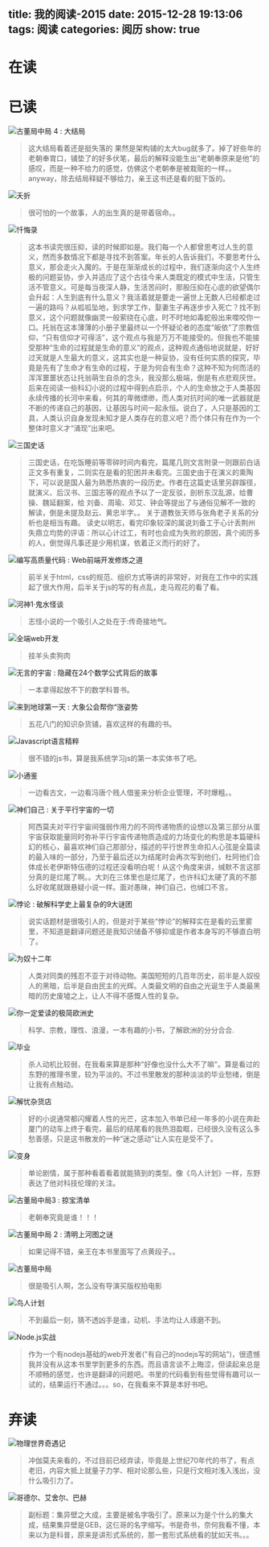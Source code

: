 title: 我的阅读-2015
date: 2015-12-28 19:13:06
tags: 阅读
categories: 阅历
show: true
---
# 在读

# 已读
![古董局中局 4 : 大结局](http://img3.doubanio.com/lpic/s28340239.jpg)
> 这大结局看着还是挺失落的 果然是架构铺的太大bug就多了。掉了好些年的老朝奉胃口，铺垫了的好多伏笔，最后的解释没能生出“老朝奉原来是他”的感叹，而是一种不给力的感觉，仿佛这个老朝奉是被栽赃的一样。。anyway，除去结局释疑不够给力，亲王这书还是看的挺下饭的。

![夭折](http://img3.douban.com/lpic/s28280322.jpg)
> 很可怕的一个故事，人的出生真的是带着宿命。。

![忏悔录](http://img3.doubanio.com/lpic/s28215148.jpg)
> 这本书读完很压抑，读的时候即如是。我们每一个人都曾思考过人生的意义，然而多数情况下都是寻找不到答案。年长的人告诉我们，不要思考什么意义，那会走火入魔的。于是在渐渐成长的过程中，我们逐渐向这个人生终极的问题妥协，步入并适应了这个古往今来人类既定的模式中生活，只管生活不管意义。可是每当夜深人静，生活苦闷时，那股压抑在心底的欲望偶尔会升起：人生到底有什么意义？我活着就是要走一遍世上无数人已经都走过一遍的路吗？从呱呱坠地，到求学工作，娶妻生子再逐步步入死亡？找不到意义，这个问题就像幽灵一般萦绕在心底，时不时地如毒蛇般出来噬咬你一口。托翁在这本薄薄的小册子里最终以一个怀疑论者的态度“皈依”了宗教信仰，“只有信仰才可得活”，这个观点与我是万万不能接受的。但我也不能接受那种“生命的过程就是生命的意义”的观点，这种观点通俗地说就是，好好过天就是人生最大的意义，这其实也是一种妥协，没有任何实质的探究，毕竟是先有了生命才有生命的过程，于是为何会有生命？这种不知为何而活的浑浑噩噩状态让托翁萌生自杀的念头，我没那么极端，倒是有点悲观厌世。后来在阅读一些科幻小说的过程中得到点启示，个人的生命放之于人类基因永续传播的长河中来看，何其的卑微缥缈，而人类对抗时间的唯一武器就是不断的传递自己的基因，让基因与时间一起永恒。说白了，人只是基因的工具，人类认识自身发现未知才是人类存在的意义吧？而个体只有在作为一个整体时意义才“涌现”出来吧。

![三国史话](http://img3.douban.com/lpic/s27467851.jpg)
>三国史话，在吃饭睡前等零碎时间内看完，篇尾几则文言附录一则跟前白话正文多有重复，二则实在是看的犯困并未看完。三国史由于在演义的熏陶下，可以说是国人最为熟悉热衷的一段历史。作者在这篇史话里另辟蹊径，就演义、后汉书、三国志等的观点予以了一定反驳，剖析东汉乱源，给曹操、魏延翻案，给 刘备、周瑜、邓艾、钟会等提出了与通俗见解不一致的解读，倒是未提及赵云、黄忠半字。。
>关于道教张天师与张角老子关系的分析也是相当有趣。
>读史以明志，看完印象较深的属说刘备工于心计丢荆州失鼎立均势的评语：所以心计过工，有时也会成为失败的原因，真个阅历多的人，倒觉得凡事还是少用机谋，依着正义而行的好了。

<!--more-->
![编写高质量代码 : Web前端开发修炼之道](http://img3.douban.com/lpic/s4388771.jpg)
>前半关于html，css的规范、组织方式等讲的非常好，对我在工作中的实践起了很大作用，后半关于js的写的有点乱，走马观花的看了看。

![河神1·鬼水怪谈](http://img3.doubanio.com/lpic/s24525658.jpg)
> 志怪小说的一个吸引人之处在于:传奇接地气。

![全端web开发](http://img3.doubanio.com/lpic/s28147538.jpg)
> 挂羊头卖狗肉

![无言的宇宙 : 隐藏在24个数学公式背后的故事](http://img3.douban.com/lpic/s28045752.jpg)
>一本拿得起放不下的数学科普书。

![来到地球第一天 : 大象公会帮你“涨姿势](http://img3.doubanio.com/lpic/s27713599.jpg)
>五花八门的知识杂货铺，喜欢这样的有趣的书。

![Javascript语言精粹](http://img3.douban.com/lpic/s3651235.jpg)
>很不错的js书，算是我系统学习js的第一本实体书了吧。

![小通鉴](http://img3.doubanio.com/lpic/s27161347.jpg)
>一边看古文，一边看冯唐个贱人借鉴来分析企业管理，不时爆粗。。

![神们自己 : 关于平行宇宙的一切](http://img3.doubanio.com/lpic/s27882508.jpg)
> 阿西莫夫对平行宇宙间强弱作用力的不同传递物质的设想以及第三部分从蛋宇宙获取能量同时弥补平行宇宙传递物质造成的力场变化的构思是本篇硬科幻的核心，最喜欢神们自己那部分，描述的平行世界生命扣人心弦是全篇读的最入味的一部分，乃至于最后还以为结尾时会再次写到他们，杜阿他们合体成长老伊斯特伍德的过程还没看明白呢！从这个角度来讲，缄默不言这部分真的是烂尾了啊。。大刘在三体里也是烂尾了，也许科幻太硬了真的不那么好收尾就跟悬疑小说一样。面对愚昧，神们自己，也缄口不言。

![悖论 : 破解科学史上最复杂的9大谜团](http://img3.doubanio.com/lpic/s27661058.jpg)
>说实话题材是很吸引人的，但是对于某些“悖论”的解释实在是看的云里雾里，不知道是翻译问题还是我知识储备不够抑或是作者本身写的不够直白明了。

![为奴十二年](http://img3.doubanio.com/lpic/s27187979.jpg)
>人类对同类的残忍不亚于对待动物。美国短短的几百年历史，前半是人奴役人的黑暗，后半是自由民主的光辉。人类最文明的自由之光诞生于人类最黑暗的历史废墟之上，让人不得不感慨人性的复杂。 

![你一定爱读的极简欧洲史](http://img3.douban.com/lpic/s4542951.jpg)
>科学、宗教，理性、浪漫，一本有趣的小书，了解欧洲的分分合合.

![毕业](http://img3.doubanio.com/lpic/s10419106.jpg)
>杀人动机比较弱，在我看来算是那种"好像也没什么大不了嘛"。算是看过的东野的推理书里，较为平淡的。不过书里散发的那种淡淡的毕业愁绪，倒是让我有点触动。

![解忧杂货店](http://img3.doubanio.com/lpic/s27284878.jpg)
>好的小说通常都闪耀着人性的光芒，这本加入书单已经一年多的小说在奔赴厦门的动车上终于看完，最后的结尾看的我热泪盈眶，已经很久没有这么多愁善感，只是这书散发的一种“迷之感动”让人实在是受不了。

![变身](http://img3.doubanio.com/lpic/s3894009.jpg)
>单论剧情，属于那种看着看着就能猜到的类型。像《鸟人计划》一样，东野表达了他对科技伦理的关注。

![古董局中局3 : 掠宝清单](http://img3.doubanio.com/lpic/s27963366.jpg)
>老朝奉究竟是谁！！！

![古董局中局 2 : 清明上河图之谜](http://img3.doubanio.com/lpic/s27034669.jpg)
>如果记得不错，亲王在本书里面写了点黄段子。。

![古董局中局](http://img3.douban.com/lpic/s20757334.jpg)
>很是吸引人啊，怎么没有导演买版权拍电影

![鸟人计划](http://img3.douban.com/lpic/s6379400.jpg)
>不到最后一刻，猜不透凶手是谁，动机、手法均让人琢磨不到。

![Node.js实战](http://img3.douban.com/lpic/s27264241.jpg)
>作为一个有nodejs基础的web开发者("有自己的nodejs写的网站")，很遗憾我并没有从这本书里学到更多的东西。而且语言谈不上晦涩，但读起来总是不顺畅的感觉，也许是翻译的问题吧。书里的代码看到有些觉得有趣可以一试的，结果运行不通过。。。so，在我看来不算是本好书吧。

# 弃读
![物理世界奇遇记](http://img3.douban.com/lpic/s3090703.jpg)
>冲伽莫夫来看的，不过目前已经弃读，毕竟是上世纪70年代的书了，有点老旧，内容大抵上就量子力学、相对论那么些，只是行文相对浅入浅出，没什么吸引力了。

![哥德尔、艾舍尔、巴赫](http://img3.doubanio.com/lpic/s1789059.jpg)
>副标题：集异壁之大成，主要是被名字吸引了。原来以为是个什么的集大成，结果集异壁是GEB，这仨哥的名字缩写。书是奇书，奈何我看不懂，本来以为是科普，原来是讲形式系统的，那一套形式系统看的犹如天书。。。

